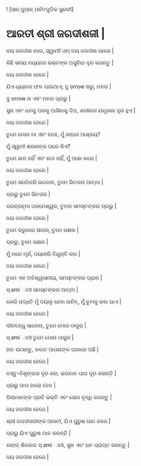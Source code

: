 ! [ସାନ୍ ଜୁଆନ୍ ପର୍ବତଗୁଡିକ ସୁନ୍ଦର!]

# ଆରତୀ ଶ୍ରୀ ଜଗଦୀଶଜୀ |

ଜୟ ଜଗଦୀଶ ହରେ, ସ୍ୱାମୀ! ଓମ୍ ଜୟ ଜଗଦୀଶ ହେରେ |

କିଛି ସମୟ ମଧ୍ୟରେ ଭକ୍ତଙ୍କ ଅସୁବିଧା ଦୂର କରନ୍ତୁ |

ଜୟ ଜଗଦୀଶ ହେରେ |

ଯିଏ ଧ୍ୟାନର ଫଳ ପାଇଥାଏ, ଦୁ orrow ଖରୁ, ମନର |

ଦୁ orrow ଖ ଏବଂ ମନର ପ୍ରଭୁ |

ସୁଖ ଏବଂ ଧନକୁ ଘରକୁ ଆସିବାକୁ ଦିଅ, ଶରୀରର ଯନ୍ତ୍ରଣା ଦୂର ହୁଏ |

ଜୟ ଜଗଦୀଶ ହେରେ |

ତୁମେ ମୋର ମା ଏବଂ ବାପା, ମୁଁ କାହାର ଆଶ୍ରୟ?

ମୁଁ ସ୍ୱାମୀ ଶରଣଙ୍କ ଘରେ କିଏ?

ତୁମେ ଛାଡ ନାହିଁ ଏବଂ ଛାଡ ନାହିଁ, ମୁଁ ଆଶା କରେ |

ଜୟ ଜଗଦୀଶ ହେରେ |

ତୁମେ ସର୍ବୋପରି ଭଗବାନ, ତୁମେ ଭିତରର ଆତ୍ମା ​​|

ପ୍ରଭୁ ତୁମେ ଭିତରର |

ପରବ୍ରହ୍ମା ପରମେଶ୍ୱର, ତୁମର ସମସ୍ତଙ୍କର ପ୍ରଭୁ |

ଜୟ ଜଗଦୀଶ ହେରେ |

ତୁମେ କରୁଣାର ସାଗର, ତୁମେ ରକ୍ଷକ |

ପ୍ରଭୁ, ତୁମେ ରକ୍ଷକ |

ମୁଁ ଜଣେ ମୂର୍ଖ, ଦୟାକରି ନିଯୁକ୍ତି କର |

ଜୟ ଜଗଦୀଶ ହେରେ |

ତୁମେ ଏକ ଅବିଶ୍ୱାସନୀୟ, ସମସ୍ତଙ୍କର ପ୍ରାଣ |

ସ୍ ami ାମୀ ସମସ୍ତଙ୍କର ଆତ୍ମା ​​|

କେଉଁ ପଦ୍ଧତି ମୁଁ ଦୟାଳୁ ହେବା ଉଚିତ୍, ମୁଁ ତୁମକୁ ଭଲ ପାଏ |

ଜୟ ଜଗଦୀଶ ହେରେ |

ଦୀନବନ୍ଧୁ ସାଧରତା, ତୁମେ ମୋର ଠାକୁର |

ସ୍ ami ାମୀ ତୁମେ ମୋର ଠାକୁର |

ହାତ ଉଠାନ୍ତୁ, କବାଟ ଆପଣଙ୍କ ପାଖରେ ଅଛି |

ଜୟ ଜଗଦୀଶ ହେରେ |

ବସ୍ତୁ-ବିଶୃଙ୍ଖଳା ଦୂର କର, ଭଗବାନ ପାପ ଦୂର କରନ୍ତି |

ପ୍ରଭୁ ପାପ ହାରୋ ଦେବ |

ପିଲାମାନଙ୍କ ପ୍ରତି ଭକ୍ତି ଏବଂ ସେବା ବୃଦ୍ଧି କରନ୍ତୁ |

ଜୟ ଜଗଦୀଶ ହେରେ |

ଶ୍ରୀ ଜଗଦୀଶଜୀଙ୍କ ଆରତୀ, ଯିଏ ପୁରୁଷ ଗାନ କରେ |

ପ୍ରଭୁ ଯିଏ ପୁରୁଷ ଗାନ କରନ୍ତି |

କାହାତ୍ ଶିବାନନ୍ଦ ସ୍ ami ାମୀ, ସୁଖ ଏବଂ ଧନ ପ୍ରାପ୍ତ କରନ୍ତୁ |

ଜୟ ଜଗଦୀଶ ହେରେ |